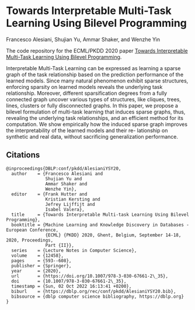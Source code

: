 
# Towards Interpretable Multi-Task Learning Using Bilevel Programming
Francesco Alesiani, Shujian Yu, Ammar Shaker, and Wenzhe Yin

The code repository for the ECML/PKDD 2020 paper [Towards Interpretable Multi-Task Learning Using Bilevel Programming](https://arxiv.org/abs/2009.05483).

Interpretable Multi-Task Learning can be expressed as learning a sparse graph of the task relationship based on the prediction performance of the learned models. Since many natural phenomenon exhibit sparse structures, enforcing sparsity on learned models reveals the underlying task relationship. Moreover, different sparsification degrees from a fully connected graph uncover various types of structures, like cliques, trees, lines, clusters or fully disconnected graphs. In this paper, we propose a bilevel formulation of multi-task learning that induces sparse graphs, thus, revealing the underlying task relationships, and an efficient method for its computation. We show empirically how the induced sparse graph improves the interpretability of the learned models and their re- lationship on synthetic and real data, without sacrificing generalization performance.


## Citations

```
@inproceedings{DBLP:conf/pkdd/AlesianiYSY20,
  author    = {Francesco Alesiani and
               Shujian Yu and
               Ammar Shaker and
               Wenzhe Yin},
  editor    = {Frank Hutter and
               Kristian Kersting and
               Jefrey Lijffijt and
               Isabel Valera},
  title     = {Towards Interpretable Multi-task Learning Using Bilevel Programming},
  booktitle = {Machine Learning and Knowledge Discovery in Databases - European Conference,
               {ECML} {PKDD} 2020, Ghent, Belgium, September 14-18, 2020, Proceedings,
               Part {II}},
  series    = {Lecture Notes in Computer Science},
  volume    = {12458},
  pages     = {593--608},
  publisher = {Springer},
  year      = {2020},
  url       = {https://doi.org/10.1007/978-3-030-67661-2\_35},
  doi       = {10.1007/978-3-030-67661-2\_35},
  timestamp = {Sun, 02 Oct 2022 16:13:41 +0200},
  biburl    = {https://dblp.org/rec/conf/pkdd/AlesianiYSY20.bib},
  bibsource = {dblp computer science bibliography, https://dblp.org}
}
```



